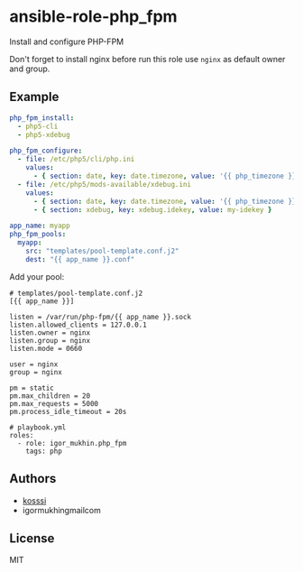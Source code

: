 # ansible-role-php_fpm

Install and configure PHP-FPM

Don't forget to install nginx before run this role use `nginx` as default owner and group.

## Example

```yaml
php_fpm_install:
  - php5-cli
  - php5-xdebug

php_fpm_configure:
  - file: /etc/php5/cli/php.ini
    values:
      - { section: date, key: date.timezone, value: '{{ php_timezone }}' }
  - file: /etc/php5/mods-available/xdebug.ini
    values:
      - { section: date, key: date.timezone, value: '{{ php_timezone }}' }
      - { section: xdebug, key: xdebug.idekey, value: my-idekey }

app_name: myapp
php_fpm_pools:
  myapp:
    src: "templates/pool-template.conf.j2"
    dest: "{{ app_name }}.conf"
```

Add your pool:

```
# templates/pool-template.conf.j2
[{{ app_name }}]

listen = /var/run/php-fpm/{{ app_name }}.sock
listen.allowed_clients = 127.0.0.1
listen.owner = nginx
listen.group = nginx
listen.mode = 0660

user = nginx
group = nginx

pm = static
pm.max_children = 20
pm.max_requests = 5000
pm.process_idle_timeout = 20s
```

```
# playbook.yml
roles:
  - role: igor_mukhin.php_fpm
    tags: php
```

## Authors

* [kosssi](https://github.com/kosssi)
* igormukhingmailcom

## License

MIT
